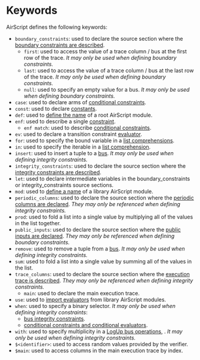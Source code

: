 # Keywords

AirScript defines the following keywords:

- `boundary_constraints`: used to declare the source section where the [boundary constraints are described](./constraints.md#boundary_constraints).
  - `first`: used to access the value of a trace column / bus at the first row of the trace. _It may only be used when defining boundary constraints._
  - `last`: used to access the value of a trace column / bus at the last row of the trace. _It may only be used when defining boundary constraints._
  - `null`: used to specify an empty value for a bus. _It may only be used when defining boundary constraints._
- `case`: used to declare arms of [conditional constraints](./convenience.md#conditional-constraints).
- `const`: used to declare [constants](./declarations.md#constant-constant).
- `def`: used to [define the name](./organization.md#root-module) of a root AirScript module.
- `enf`: used to describe a single [constraint](./constraints.md).
  - `enf match`: used to describe [conditional constraints](./convenience.md#conditional-constraints).
- `ev`: used to declare a transition constraint [evaluator](./evaluators.md).
- `for`: used to specify the bound variable in a [list comprehensions](./convenience.md#list-comprehension).
- `in`: used to specify the iterable in a [list comprehension](./convenience.md#list-comprehension).
- `insert`: used to insert a tuple to a [bus](./declarations.md#buses-buses). _It may only be used when defining integrity constraints._
- `integrity_constraints`: used to declare the source section where the [integrity constraints are described](./constraints.md#integrity_constraints).
- `let`: used to declare intermediate variables in the boundary_constraints or integrity_constraints source sections.
- `mod`: used to [define a name](./organization.md#library-modules) of a library AirScript module.
- `periodic_columns`: used to declare the source section where the [periodic columns are declared](./declarations.md). _They may only be referenced when defining integrity constraints._
- `prod`: used to fold a list into a single value by multiplying all of the values in the list together.
- `public_inputs`: used to declare the source section where the [public inputs are declared](./declarations.md). _They may only be referenced when defining boundary constraints._
- `remove`: used to remove a tuple from a [bus](./declarations.md#buses-buses). _It may only be used when defining integrity constraints._
- `sum`: used to fold a list into a single value by summing all of the values in the list.
- `trace_columns`: used to declare the source section where the [execution trace is described](./declarations.md). _They may only be referenced when defining integrity constraints._
  - `main`: used to declare the main execution trace.
- `use`: used to [import evaluators](./organization.md#importing-evaluators) from library AirScript modules.
- `when`: used to specify a binary selector. _It may only be used when defining integrity constraints_:
  - [bus integrity constraints](./buses.md#bus-integrity-constraints).
  - [conditional constraints and conditional evaluators](./convenience.md#when-keyword).
- `with`: used to specify multiplicity in a [LogUp bus operations](./buses.md#bus-integrity-constraints), . _It may only be used when defining integrity constraints._
- `$<identifier>`: used to access random values provided by the verifier.
- `$main`: used to access columns in the main execution trace by index.
